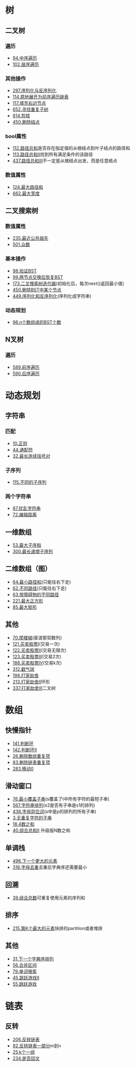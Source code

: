 # 树
## 二叉树
### 遍历
* [94.中序遍历](https://leetcode-cn.com/problems/binary-tree-inorder-traversal)
* [102.层序遍历](https://leetcode-cn.com/problems/binary-tree-level-order-traversal)

### 其他操作
* [297.序列化与反序列化](https://leetcode-cn.com/problems/serialize-and-deserialize-binary-tree)
* [114.原地展开为前序遍历链表](https://leetcode-cn.com/problems/flatten-binary-tree-to-linked-list)
* [117.填充右边节点](https://leetcode-cn.com/problems/populating-next-right-pointers-in-each-node-ii)
* [652.寻找重复子树](https://leetcode-cn.com/problems/find-duplicate-subtrees)
* [814.剪枝](https://leetcode-cn.com/problems/binary-tree-pruning)
* [450.删除结点](https://leetcode-cn.com/problems/delete-node-in-a-bst/)

### bool属性
* [112.路径总和](https://leetcode-cn.com/problems/path-sum)是否存在指定值的从根结点到叶子结点的路径和
* [113.路径总和II](https://leetcode-cn.com/problems/path-sum-ii)找到所有满足条件的该路径
* [437.路径总和III](https://leetcode-cn.com/problems/path-sum-iii)不一定是从根结点出发，而是任意结点
 
### 数值属性
* [124.最大路径和](https://leetcode-cn.com/problems/binary-tree-maximum-path-sum)
* [662.最大宽度](https://leetcode-cn.com/problems/maximum-width-of-binary-tree)

## 二叉搜索树

### 数值属性
* [235.最近公共祖先](https://leetcode-cn.com/problems/lowest-common-ancestor-of-a-binary-search-tree)
* [501.众数](https://leetcode-cn.com/problems/find-mode-in-binary-search-tree)

### 基本操作
* [98.验证BST](https://leetcode-cn.com/problems/validate-binary-search-tree)
* [99.两节点交换后恢复BST](https://leetcode-cn.com/problems/recover-binary-search-tree)
* [173.二叉搜索树迭代器](https://leetcode-cn.com/problems/binary-search-tree-iterator)(初始化后，每次next()返回最小值)
* [450.删除BST中某个节点](https://leetcode-cn.com/problems/delete-node-in-a-bst)
* [449.序列化和反序列化](https://leetcode-cn.com/problems/serialize-and-deserialize-bst)(序列化成字符串)

### 动态规划
* [96.n个数组成的BST个数](https://leetcode-cn.com/problems/unique-binary-search-trees)

## N叉树
### 遍历
* [589.前序遍历](https://leetcode-cn.com/problems/n-ary-tree-preorder-traversal)
* [590.后序遍历](https://leetcode-cn.com/problems/n-ary-tree-postorder-traversal)

# 动态规划
## 字符串
### 匹配
* [10.正则](https://leetcode-cn.com/problems/regular-expression-matching)
* [44.通配符](https://leetcode-cn.com/problems/wildcard-matching)
* [32.最长连续括号对](https://leetcode-cn.com/problems/longest-valid-parentheses)

### 子序列
* [115.不同的子序列](https://leetcode-cn.com/problems/distinct-subsequences)

### 两个字符串
* [87.扰乱字符串](https://leetcode-cn.com/problems/scramble-string)
* [72.编辑距离](https://leetcode-cn.com/problems/edit-distance)

## 一维数组
* [53.最大子序和](https://leetcode-cn.com/problems/maximum-subarray)
* [300.最长递增子序列](https://leetcode-cn.com/problems/longest-increasing-subsequence)

## 二维数组（图）
* [64.最小路径和](https://leetcode-cn.com/problems/minimum-path-sum)(只能往右下走)
* [62.不同路径](https://leetcode-cn.com/problems/unique-paths)(只能往右下走)
* [63.带障碍物的不同路径](https://leetcode-cn.com/problems/unique-paths-ii)
* [221.最大正方形](https://leetcode-cn.com/problems/maximal-square)
* [85.最大矩形](https://leetcode-cn.com/problems/maximal-rectangle)

## 其他
* [70.爬楼梯](https://leetcode-cn.com/problems/climbing-stairs)(斐波那契数列)
* [121.买卖股票I](https://leetcode-cn.com/problems/best-time-to-buy-and-sell-stock)(交易一次)
* [122.买卖股票II](https://leetcode-cn.com/problems/best-time-to-buy-and-sell-stock-ii)(交易无限次)
* [123.买卖股票III](https://leetcode-cn.com/problems/best-time-to-buy-and-sell-stock-iii)(交易2次)
* [188.买卖股票IV](https://leetcode-cn.com/problems/best-time-to-buy-and-sell-stock-iv)(交易k次)
* [312.戳气球](https://leetcode-cn.com/problems/burst-balloons)
* [198.打家劫舍](https://leetcode-cn.com/problems/house-robber)
* [213.打家劫舍II](https://leetcode-cn.com/problems/house-robber-ii)环形
* [337.打家劫舍III](https://leetcode-cn.com/problems/house-robber-iii)二叉树

# 数组
## 快慢指针
* [141.判断环](https://leetcode-cn.com/problems/linked-list-cycle)
* [142.判断环II](https://leetcode-cn.com/problems/linked-list-cycle-ii)
* [26.删除数组重复项](https://leetcode-cn.com/problems/remove-duplicates-from-sorted-array)
* [83.删除链表重复项](https://leetcode-cn.com/problems/remove-duplicates-from-sorted-list)
* [283.移动0](https://leetcode-cn.com/problems/move-zeroes)

## 滑动窗口
* [76.最小覆盖子串](https://leetcode-cn.com/problems/minimum-window-substring)(s覆盖了t中所有字符的最短子串)
* [567.字符串排列](https://leetcode-cn.com/problems/permutation-in-string)(s2是否有子串是s1的排列)
* [438.字母异位词](https://leetcode-cn.com/problems/find-all-anagrams-in-a-string)(s中是p的排列的所有子串)
* [3.无重复字符的子串](https://leetcode-cn.com/problems/longest-substring-without-repeating-characters)
* [18.4数之和](https://leetcode-cn.com/problems/4sum)
* [40.组合总和II](https://leetcode-cn.com/problems/combination-sum-ii/) 升级版N数之和

## 单调栈
* [496.下一个更大的元素](https://leetcode-cn.com/problems/next-greater-element-i)
* [316.字母去重](https://leetcode-cn.com/problems/remove-duplicate-letters)去重后字典序还需要最小

## 回溯
* [39.组合总数](https://leetcode-cn.com/problems/combination-sum)可重复使用元素的序列和

## 排序
* [215.第K个最大的元素](https://leetcode-cn.com/problems/kth-largest-element-in-an-array)快排的partition或者堆排

## 其他
* [31.下一个字典序排列](https://leetcode-cn.com/problems/next-permutation)
* [56.合并区间](https://leetcode-cn.com/problems/merge-intervals)
* [79.单词搜索](https://leetcode-cn.com/problems/word-search)
* [45.跳跃游戏II](https://leetcode-cn.com/problems/jump-game-ii/)
* [55.跳跃游戏](https://leetcode-cn.com/problems/jump-game/)

# 链表
## 反转
* [206.反转链表](https://leetcode-cn.com/problems/reverse-linked-list/)
* [92.反转链表一部分](https://leetcode-cn.com/problems/reverse-linked-list-ii)m到n
* [25.k个一组](https://leetcode-cn.com/problems/reverse-nodes-in-k-group)
* [234.是否回文](https://leetcode-cn.com/problems/palindrome-linked-list)
     
